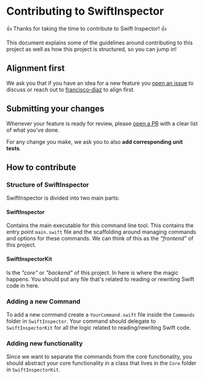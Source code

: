 # Contributing to SwiftInspector

:+1: Thanks for taking the time to contribute to Swift Inspector! :+1:

This document explains some of the guidelines around contributing to this project as well as how this project is structured, so you can jump in!

## Alignment first

We ask you that if you have an idea for a new feature you [open an issue](https://git.musta.ch/francisco-diaz/SwiftInspector/issues/new) to discuss or reach out to [francisco-diaz](https://git.musta.ch/francisco-diaz) to align first.

## Submitting your changes

Whenever your feature is ready for review, please [open a PR](https://git.musta.ch/francisco-diaz/SwiftInspector/pull/new/master) with a clear list of what you've done.

For any change you make, we ask you to also **add corresponding unit tests**.

## How to contribute

### Structure of SwiftInspector

SwiftInspector is divided into two main parts:

#### SwiftInspector

Contains the main executable for this command line tool. This contains the entry point `main.swift` file and the scaffolding around managing commands and options for these commands. We can think of this as the *"frontend"* of this project.

#### SwiftInspectorKit

Is the *"core"* or *"backend"* of this project. In here is where the magic happens. You should put any file that's related to reading or rewriting Swift code in here.

### Adding a new Command

To add a new command create a `YourCommand.swift` file inside the `Commands` folder in `SwiftInspector`. Your command should delegate to `SwiftInspectorKit` for all the logic related to reading/rewriting Swift code.

### Adding new functionality

Since we want to separate the commands from the core functionality, you should abstract your core functionality in a class that lives in the `Core` folder in `SwiftInspectorKit`.
